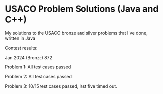 # USACO Problem Solutions (Java and C++)
 My solutions to the USACO bronze and silver problems that I've done, written in Java

Contest results:

Jan 2024 (Bronze) 872

 Problem 1: All test cases passed
 
 Problem 2: All test cases passed
 
 Problem 3: 10/15 test cases passed, last five timed out. 

